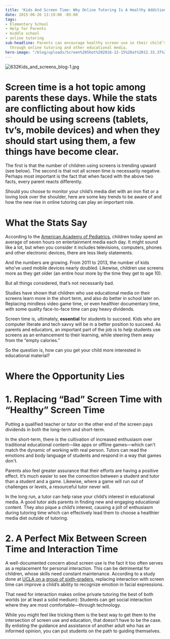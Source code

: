 ```yaml
---
title: 'Kids And Screen Time: Why Online Tutoring Is A Healthy Addition'
date: 2015-06-26 13:19:00 -05:00
tags:
- Elementary School
- Help for Parents
- middle school
- online tutoring
sub-headline: Parents can encourage healthy screen use in their child’s media diet
  through online tutoring and other educational media.
hero-image: "/blog/uploads/Screen%20Shot%202016-12-15%20at%2012.33.37%20PM%20(1).png"
---
```


![632Kids_and_screens_blog-1.jpg](/blog/uploads/632Kids_and_screens_blog-1.jpg)

# Screen time is a hot topic among parents these days. While the stats are conflicting about how kids should be using screens (tablets, tv’s, mobile devices) and when they should start using them, a few things have become clear.

The first is that the number of children using screens is trending upward (see below). The second is that not all screen time is necessarily negative. Perhaps most important is the fact that when faced with the above two facts, every parent reacts differently.

Should you choose to monitor your child’s media diet with an iron fist or a loving look over the shoulder, here are some key trends to be aware of and how the new rise in online tutoring can play an important role.

# **What the Stats Say**

According to the [American Academy of Pediatrics](https://www.aap.org/en-us/advocacy-and-policy/aap-health-initiatives/pages/media-and-children.aspx), children today spend an average of seven hours on entertainment media each day. It might sound like a lot, but when you consider it includes televisions, computers, phones and other electronic devices, there are less likely statements.

And the numbers are growing. From 2011 to 2013, the number of kids who’ve used mobile devices nearly doubled. Likewise, children use screens more as they get older (an entire hour more by the time they get to age 10).

But all things considered, that’s not necessarily bad.

Studies have shown that children who use educational media on their screens learn more in the short term, and also do better in school later on. Replacing mindless video game time, or even healthier documentary time, with some quality face-to-face time can pay heavy dividends.

Screen time is, ultimately, **essential** for students to succeed. Kids who are computer literate and tech savvy will be in a better position to succeed. As parents and educators, an important part of the job is to help students use screens as an enhancement to their learning, while steering them away from the “empty calories.”

So the question is, how can you get your child more interested in educational material?

# **Where the Opportunity Lies**

# 1. Replacing “Bad” Screen Time with “Healthy” Screen Time

Putting a qualified teacher or tutor on the other end of the screen pays dividends in both the long-term and short-term.

In the short-term, there is the cultivation of increased enthusiasm over traditional educational content—like apps or offline games—which can't match the dynamic of working with real person. Tutors can read the emotions and body language of students and respond in a way that games don't.

Parents also feel greater assurance that their efforts are having a positive effect. It’s much easier to see the connection between a student and tutor than a student and a game. Likewise, where a game will run out of challenges or levels, a resourceful tutor never will.

In the long run, a tutor can help raise your child’s interest in educational media. A good tutor aids parents in finding new and engaging educational content. They also pique a child’s interest, causing a jolt of enthusiasm during tutoring time which can effectively lead them to choose a healthier media diet outside of tutoring.

# 2. A Perfect Mix Between Screen Time and Interaction Time

A well-documented concern about screen use is the fact it too often serves as a replacement for personal interaction. This can be detrimental for children, whose skills need constant maintenance. According to a study done at [UCLA on a group of sixth-graders](http://www.npr.org/sections/ed/2014/08/28/343735856/kids-and-screen-time-what-does-the-research-say), replacing interaction with screen time can improve a child’s ability to recognize emotion in facial expressions.

That need for interaction makes online private tutoring the best of both worlds (or at least a solid medium): Students can get social interaction where they are most comfortable—through technology.

While you might feel like tricking them is the best way to get them to the intersection of screen use and education, that doesn’t have to be the case. By enlisting the guidance and assistance of another adult who has an informed opinion, you can put students on the path to guiding themselves.